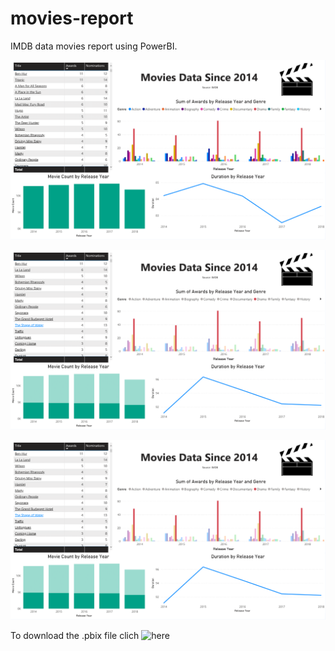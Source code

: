 # movies-report

IMDB data movies report using PowerBI.


![Report Overview](/movies-report.png)

![](/movies-report-1.png)

![](/movies-report-1.png)


To download the .pbix file clich ![here](./movies-report.pbix)